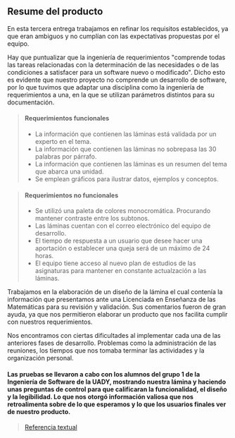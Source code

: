 ## Resume del producto

En esta tercera entrega trabajamos en refinar los requisitos establecidos, ya que eran ambiguos y no cumplían con las expectativas propuestas por el equipo.

Hay que puntualizar que la ingeniería de requerimientos "comprende todas las tareas relacionadas con la determinación de las necesidades o de las condiciones a satisfacer para un software nuevo o modificado". Dicho esto es evidente que nuestro proyecto no comprende un desarrollo de software, por lo que tuvimos que adaptar una disciplina como la ingeniería de requerimientos a una, en la que se utilizan parámetros distintos para su documentación.

> #### Requerimientos funcionales
> - La información que contienen las láminas está validada por un experto en el tema.
> - La información que contienen las láminas no sobrepasa las 30 palabras por párrafo.
> - La información que contienen las láminas es un resumen del tema que abarca una unidad.
> - Se emplean gráficos para ilustrar datos, ejemplos y conceptos.

> #### Requerimientos no funcionales
> - Se utilizó una paleta de colores monocromática. Procurando mantener contraste entre los subtonos.
> - Las láminas cuentan con el correo electrónico del equipo de desarrollo.
> - El tiempo de respuesta a un usuario que desee hacer una aportación o establecer una queja será de un máximo de 24 horas.
> - El equipo tiene acceso al nuevo plan de estudios de las asignaturas para mantener en constante actualzación a las láminas.

Trabajamos en la elaboración de un diseño de la lámina el cual contenía la información que presentamos ante una Licenciada en Enseñanza de las Matemáticas para su revisión y validación. Sus comentarios fueron de gran ayuda, ya que nos permitieron elaborar un producto que nos facilita cumplir con nuestros requerimientos.

Nos encontramos con ciertas dificultades al implementar cada una de las anteriores fases de desarrollo. Problemas como la administración de las reuniones, los tiempos que nos tomaba terminar las actividades y la organización personal.

#### Las pruebas se llevaron a cabo con los alumnos del grupo 1 de la Ingeniería de Software de la UADY, mostrando nuestra lámina y haciendo unas preguntas de control para que calificaran la funcionalidad, el diseño y la legibilidad. Lo que nos otorgó información valiosa que nos retroalimenta sobre de lo que esperamos y lo que los usuarios finales ver de nuestro producto. ####

> [Referencia textual](https://es.wikipedia.org/wiki/Ingenier%C3%ADa_de_requisitos#:~:text=En%20la%20ingenier%C3%ADa%20de%20sistemas,los%20diversos%20requisitos%20de%20las)	

